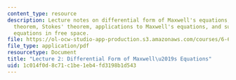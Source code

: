 ```yaml
---
content_type: resource
description: Lecture notes on differential form of Maxwell's equations, divergence
  theorem, Stokes' theorem, applications to Maxwell's equations, and summary of Maxwell's
  equations in free space.
file: https://ol-ocw-studio-app-production.s3.amazonaws.com/courses/6-641-electromagnetic-fields-forces-and-motion-spring-2009/1c014f0d8c71c1be1eb4fd3198b1d543_MIT6_641s09_lec02.pdf
file_type: application/pdf
resourcetype: Document
title: "Lecture 2: Differential Form of Maxwell\u2019s Equations"
uid: 1c014f0d-8c71-c1be-1eb4-fd3198b1d543
---
```

